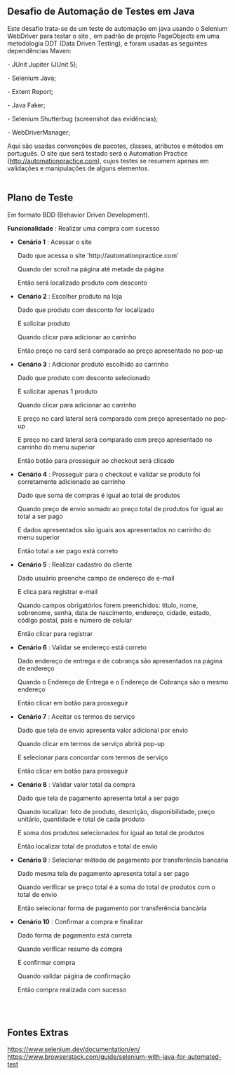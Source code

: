 
## Desafio de Automação de Testes em Java
Este desafio trata-se de um teste de automação em java usando o Selenium WebDriver para testar o site , em padrão de projeto PageObjects em uma metodologia DDT (Data Driven Testing), e foram usadas as seguintes dependências Maven: <br>
	<p><p>- JUnit Jupiter (JUnit 5); <br>
	<p><p>- Selenium Java;<br>
	<p><p>- Extent Report;<br>
	<p><p>- Java Faker;<br>
	<p><p>- Selenium Shutterbug (screenshot das evidências);<br>
	<p><p>- WebDriverManager;
	<br>
	
Aqui são usadas convenções de pacotes, classes, atributos e métodos em português. 
O site que será testado será o Automation Practice (http://automationpractice.com), cujos testes se resumem apenas em validações e manipulações de alguns elementos. 
<br><br>

## Plano de Teste 
Em formato BDD (Behavior Driven Development).

**Funcionalidade** :  Realizar uma compra com sucesso

  - **Cenário 1** :  Acessar o site <br>
  	<p><p>Dado que acessa o site 'http://automationpractice.com' <br>
        <p><p>Quando der scroll na página até metade da página <br>
        <p><p>Então será localizado produto com desconto <br> 
	

  - **Cenário 2** :  Escolher produto na loja <br>
        <p><p>Dado que produto com desconto for localizado <br>
	<p><p>E solicitar produto <br>
	<p><p>Quando clicar para adicionar ao carrinho <br> 	
	<p><p>Então preço no card será comparado ao preço apresentado no pop-up <br> 


  - **Cenário 3** :  Adicionar produto escolhido ao carrinho <br>
	<p><p>Dado que produto com desconto selecionado <br>
	<p><p>E solicitar apenas 1 produto <br>
	<p><p>Quando clicar para adicionar ao carrinho <br> 	
	<p><p>E preço no card lateral será comparado com preço apresentado no pop-up <br>
	<p><p>E preço no card lateral será comparado com preço apresentado no carrinho do menu superior <br>
 	<p><p>Então botão para prosseguir ao checkout será clicado <br> 


  - **Cenário 4** :  Prosseguir para o checkout e validar se produto foi corretamente adicionado ao carrinho <br>
	<p><p>Dado que soma de compras é igual ao total de produtos <br>
	<p><p>Quando preço de envio somado ao preço total de produtos for igual ao total a ser pago <br>
	<p><p>E dados apresentados são iguais aos apresentados no carrinho do menu superior <br>
	<p><p>Então total a ser pago está correto <br> 


  - **Cenário 5** :  Realizar cadastro do cliente <br>
	<p><p>Dado usuário preenche campo de endereço de e-mail <br>
	<p><p>E clica para registrar e-mail <br>
	<p><p>Quando campos obrigatórios forem preenchidos: título, nome, sobrenome, senha, data de nascimento, endereço, cidade, estado, código postal, país e número de celular <br>
	<p><p>Então clicar para registrar <br> 


  - **Cenário 6** :  Validar se endereço está correto <br>
	<p><p>Dado endereço de entrega e de cobrança são apresentados na página de endereço <br>
	<p><p>Quando o Endereço de Entrega e o Endereço de Cobrança são o mesmo endereço <br>
	<p><p>Então clicar em botão para prosseguir <br> 


  - **Cenário 7** :  Aceitar os termos de serviço <br>
	<p><p>Dado que tela de envio apresenta valor adicional por envio <br>
	<p><p>Quando clicar em termos de serviço abrirá pop-up <br>
	<p><p>E selecionar para concordar com termos de serviço <br>
	<p><p>Então clicar em botão para prosseguir <br>


  - **Cenário 8** :  Validar valor total da compra <br>
	<p><p>Dado que tela de pagamento apresenta total a ser pago <br>
	<p><p>Quando localizar: foto de produto, descrição, disponibilidade, preço unitário, quantidade e total de cada produto <br>
	<p><p>E soma dos produtos selecionados for igual ao total de produtos <br>
	<p><p>Então localizar total de produtos e total de envio <br>


  - **Cenário 9** :  Selecionar método de pagamento por transferência bancária <br>
	<p><p>Dado mesma tela de pagamento apresenta total a ser pago <br>
	<p><p>Quando verificar se preço total é a soma do total de produtos com o total de envio <br>
	<p><p>Então selecionar forma de pagamento por transferência bancária <br>


  - **Cenário 10** :  Confirmar a compra e finalizar <br>
	<p><p>Dado forma de pagamento está correta <br>
	<p><p>Quando verificar resumo da compra <br>
	<p><p>E confirmar compra <br>
 	<p><p>Quando validar página de confirmação <br>
	<p><p>Então compra realizada com sucesso

<br><br>

## Fontes Extras 
https://www.selenium.dev/documentation/en/ <br>
https://www.browserstack.com/guide/selenium-with-java-for-automated-test

